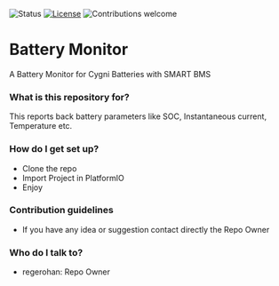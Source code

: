 ![Status](https://img.shields.io/badge/status-beta-red)
[![License](https://img.shields.io/badge/license-MIT-blue.svg)](https://opensource.org/licenses/MIT)
![Contributions welcome](https://img.shields.io/badge/contributions-welcome-orange.svg)

# Battery Monitor
A Battery Monitor for Cygni Batteries with SMART BMS

### What is this repository for? ###

This reports back battery parameters like SOC, Instantaneous current, Temperature etc.

### How do I get set up? ###

* Clone the repo
* Import Project in PlatformIO 
* Enjoy

### Contribution guidelines ###

* If you have any idea or suggestion contact directly the Repo Owner

### Who do I talk to? ###

* regerohan: Repo Owner
